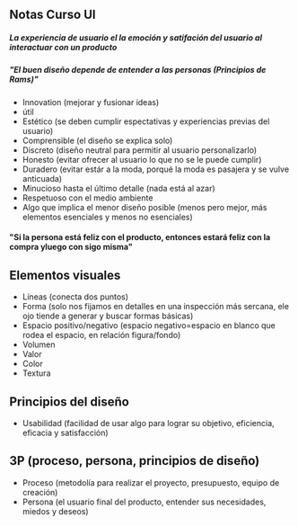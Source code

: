 ## Notas Curso UI

##### La experiencia de usuario el la emoción y satifación del usuario al interactuar con un producto

##### "El buen diseño depende de entender a las personas (Principios de Rams)"
- Innovation (mejorar y fusionar ideas)
- útil
- Estético (se deben cumplir espectativas y experiencias previas del usuario)
- Comprensible (el diseño se explica solo)
- Discreto (diseño neutral para permitir al usuario personalizarlo)
- Honesto (evitar ofrecer al usuario lo que no se le puede cumplir)
- Duradero (evitar estár a la moda, porqué la moda es pasajera y se vulve anticuada)
- Minucioso hasta el último detalle (nada está al azar)
- Respetuoso con el medio ambiente
- Algo que implica el menor diseño posible (menos pero mejor, más elementos esenciales y menos no esenciales)

#### "Si la persona está feliz con el producto, entonces estará feliz con la compra yluego con sigo misma"


## Elementos visuales
- Líneas (conecta dos puntos)
- Forma (solo nos fijamos en detalles en una inspección más sercana, ele ojo tiende a generar y buscar formas básicas)
- Espacio positivo/negativo (espacio negativo=espacio en blanco que rodea el espacio, en relación figura/fondo)
- Volumen
- Valor
- Color
- Textura

## Principios del diseño
- Usabilidad (facilidad de usar algo para lograr su objetivo, eficiencia, eficacia y satisfacción)

## 3P (proceso, persona, principios de diseño)
- Proceso (metodolía para realizar el proyecto, presupuesto, equipo de creación)
- Persona (el usuario final del producto, entender sus necesidades, miedos y deseos)